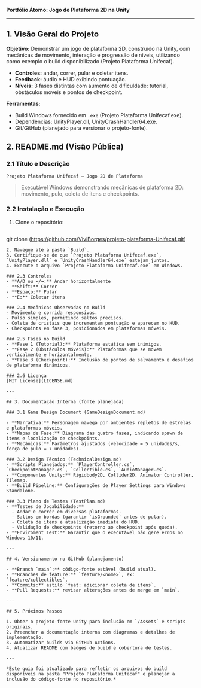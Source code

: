 **Portfólio Átomo: Jogo de Plataforma 2D na Unity**

---

## 1. Visão Geral do Projeto

**Objetivo:** Demonstrar um jogo de plataforma 2D, construído na Unity, com mecânicas de movimento, interação e progressão de níveis, utilizando como exemplo o build disponibilizado (Projeto Plataforma Unifecaf).

* **Controles:** andar, correr, pular e coletar itens.
* **Feedback:** áudio e HUD exibindo pontuação.
* **Níveis:** 3 fases distintas com aumento de dificuldade: tutorial, obstáculos móveis e pontos de checkpoint.

**Ferramentas:**

* Build Windows fornecido em `.exe` (Projeto Plataforma Unifecaf.exe).
* Dependências: UnityPlayer.dll, UnityCrashHandler64.exe.
* Git/GitHub (planejado para versionar o projeto-fonte).


## 2. README.md (Visão Pública)

### 2.1 Título e Descrição

`Projeto Plataforma Unifecaf – Jogo 2D de Plataforma`

> Executável Windows demonstrando mecânicas de plataforma 2D: movimento, pulo, coleta de itens e checkpoints.

### 2.2 Instalação e Execução

1. Clone o repositório:

   ```bash
   ```

git clone (https://github.com/ViviBorges/projeto-plataforma-Unifecaf.git)

```
2. Navegue até a pasta `Build`.  
3. Certifique-se de que `Projeto Plataforma Unifecaf.exe`, `UnityPlayer.dll` e `UnityCrashHandler64.exe` estejam juntos.  
4. Execute o arquivo `Projeto Plataforma Unifecaf.exe` em Windows.

### 2.3 Controles
- **A/D ou ←/→:** Andar horizontalmente  
- **Shift:** Correr  
- **Espaço:** Pular  
- **E:** Coletar itens

### 2.4 Mecânicas Observadas no Build
- Movimento e corrida responsivos.  
- Pulso simples, permitindo saltos precisos.  
- Coleta de cristais que incrementam pontuação e aparecem no HUD.  
- Checkpoints em fase 3, posicionados em plataformas móveis.

### 2.5 Fases no Build
- **Fase 1 (Tutorial):** Plataforma estática sem inimigos.  
- **Fase 2 (Obstáculos Móveis):** Plataformas que se movem verticalmente e horizontalmente.  
- **Fase 3 (Checkpoint):** Inclusão de pontos de salvamento e desafios de plataforma dinâmicos.

### 2.6 Licença
[MIT License](LICENSE.md)

---

## 3. Documentação Interna (fonte planejada)

### 3.1 Game Design Document (GameDesignDocument.md)

- **Narrativa:** Personagem navega por ambientes repletos de estrelas e plataformas móveis.  
- **Mapas de Fase:** Diagrama das quatro fases, indicando spawn de itens e localização de checkpoints.  
- **Mecânicas:** Parâmetros ajustados (velocidade = 5 unidades/s, força de pulo = 7 unidades).

### 3.2 Design Técnico (TechnicalDesign.md)
- **Scripts Planejados:** `PlayerController.cs`, `CheckpointManager.cs`, `Collectible.cs`, `AudioManager.cs`.  
- **Componentes Unity:** Rigidbody2D, Collider2D, Animator Controller, Tilemap.  
- **Build Pipeline:** Configurações de Player Settings para Windows Standalone.

### 3.3 Plano de Testes (TestPlan.md)
- **Testes de Jogabilidade:**  
  - Andar e correr em diversas plataformas.  
  - Saltos em bordas (garantir `isGrounded` antes de pular).  
  - Coleta de itens e atualização imediata do HUD.  
  - Validação de checkpoints (retorno ao checkpoint após queda).  
- **Enviroment Test:** Garantir que o executável não gere erros no Windows 10/11.

---

## 4. Versionamento no GitHub (planejamento)

- **Branch `main`:** código-fonte estável (build atual).  
- **Branches de feature:** `feature/<nome>`, ex: `feature/collectibles`.  
- **Commits:** estilo `feat: adicionar coleta de itens`.  
- **Pull Requests:** revisar alterações antes de merge em `main`.

---

## 5. Próximos Passos

1. Obter o projeto-fonte Unity para inclusão em `/Assets` e scripts originais.  
2. Preencher a documentação interna com diagramas e detalhes de implementação.  
3. Automatizar builds via GitHub Actions.  
4. Atualizar README com badges de build e cobertura de testes.

---

*Este guia foi atualizado para refletir os arquivos do build disponíveis na pasta "Projeto Plataforma Unifecaf" e planejar a inclusão do código-fonte no repositório.*

```

